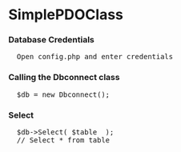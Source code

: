 # SimplePDOClass
<h3>Database Credentials</h3>
<pre>
  Open config.php and enter credentials
</pre>

<h3>Calling the Dbconnect class</h3>
<pre>
  $db = new Dbconnect();
</pre>

<h3>Select</h3>
<pre>
  $db->Select( $table  );
  // Select * from table
</pre>
